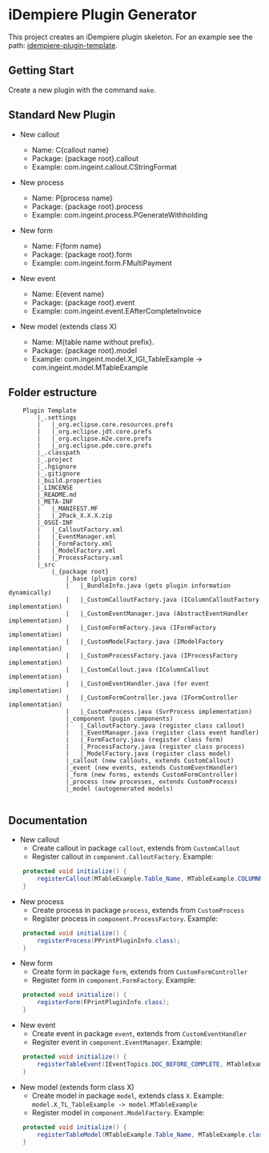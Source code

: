 # iDempiere Plugin Generator

This project creates an iDempiere plugin skeleton. For an example see the path: [idempiere-plugin-template](idempiere-plugin-template).

## Getting Start

Create a new plugin with the command `make`.

## Standard New Plugin

- New callout
    * Name: C{callout name}
    * Package: {package root}.callout
    * Example: com.ingeint.callout.CStringFormat
    
- New process
    * Name: P{process name}
    * Package: {package root}.process
    * Example: com.ingeint.process.PGenerateWithholding
    
- New form
    * Name: F{form name}
    * Package: {package root}.form
    * Example: com.ingeint.form.FMultiPayment
    
- New event
    * Name: E{event name}
    * Package: {package root}.event
    * Example: com.ingeint.event.EAfterCompleteInvoice
    
- New model (extends class X)
    * Name: M{table name without prefix}. 
    * Package: {package root}.model
    * Example: com.ingeint.model.X_IGI_TableExample -> com.ingeint.model.MTableExample
    
## Folder estructure

```
    Plugin Template
        |_.settings
        |   |_org.eclipse.core.resources.prefs
        |   |_org.eclipse.jdt.core.prefs
        |   |_org.eclipse.m2e.core.prefs
        |   |_org.eclipse.pde.core.prefs
        |_.classpath
        |_.project
        |_.hgignore
        |_.gitignore
        |_build.properties
        |_LINCENSE
        |_README.md
        |_META-INF
        |   |_MANIFEST.MF
        |   |_2Pack_X.X.X.zip
        |_OSGI-INF
        |   |_CalloutFactory.xml
        |   |_EventManager.xml
        |   |_FormFactory.xml
        |   |_ModelFactory.xml
        |   |_ProcessFactory.xml
        |_src
            |_{package root}
                |_base (plugin core)
                |   |_BundleInfo.java (gets plugin information dynamically)
                |   |_CustomCalloutFactory.java (IColumnCalloutFactory implementation)
                |   |_CustomEventManager.java (AbstractEventHandler implementation)
                |   |_CustomFormFactory.java (IFormFactory implementation)
                |   |_CustomModelFactory.java (IModelFactory implementation)
                |   |_CustomProcessFactory.java (IProcessFactory implementation)
                |   |_CustomCallout.java (IColumnCallout implementation)
                |   |_CustomEventHandler.java (for event implementation)
                |   |_CustomFormController.java (IFormController implementation)
                |   |_CustomProcess.java (SvrProcess implementation)
                |_component (pugin components)
                |   |_CalloutFactory.java (register class callout)
                |   |_EventManager.java (register class event handler)
                |   |_FormFactory.java (register class form)
                |   |_ProcessFactory.java (register class process)
                |   |_ModelFactory.java (register class model)
                |_callout (new callouts, extends CustomCallout)
                |_event (new events, extends CustomEventHandler)
                |_form (new forms, extends CustomFormController)
                |_process (new processes, extends CustomProcess)
                |_model (autogenerated models)
        
```
 
## Documentation

- New callout
    * Create callout in package `callout`, extends from `CustomCallout`
    * Register callout in `component.CalloutFactory`. Example:

```java
    protected void initialize() {
        registerCallout(MTableExample.Table_Name, MTableExample.COLUMNNAME_Text, CPrintPluginInfo.class);
    }
```

- New process
    * Create process in package `process`, extends from `CustomProcess`
    * Register process in `component.ProcessFactory`. Example:

```java
    protected void initialize() {
        registerProcess(PPrintPluginInfo.class);
    }
```

- New form
    * Create form in package `form`, extends from `CustomFormController`
    * Register form in `component.FormFactory`. Example:

```java
    protected void initialize() {
        registerForm(FPrintPluginInfo.class);
    }
```

- New event
    * Create event in package `event`, extends from `CustomEventHandler`
    * Register event in `component.EventManager`. Example:

```java
    protected void initialize() {
        registerTableEvent(IEventTopics.DOC_BEFORE_COMPLETE, MTableExample.Table_Name, EPrintPluginInfo.class);
    }
```

- New model (extends form class X)
    * Create model in package `model`, extends class `X`. Example: `model.X_TL_TableExample -> model.MTableExample`
    * Register model in `component.ModelFactory`. Example:

```java
    protected void initialize() {
        registerTableModel(MTableExample.Table_Name, MTableExample.class);
    }
```
